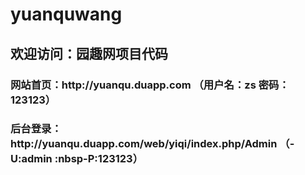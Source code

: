 # yuanquwang

<h2>欢迎访问：园趣网项目代码</h2>
<h3>网站首页：http://yuanqu.duapp.com （用户名：zs 密码：123123）</h3>
<h3>后台登录：http://yuanqu.duapp.com/web/yiqi/index.php/Admin （-U:admin :nbsp-P:123123）</h3>

